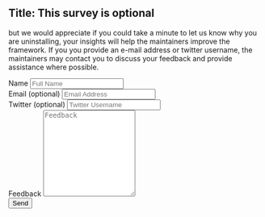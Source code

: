 Title: This survey is optional
---
but we would appreciate if you could take a minute to let us know why you are uninstalling, your insights will help the maintainers improve the framework. If you you provide an e-mail address or twitter username, the maintainers may contact you to discuss your feedback and provide assistance where possible.

<script type="text/javascript">
$(document).ready(function()
{
    var getUrlParameter = function getUrlParameter(sParam) {
        var sPageURL = decodeURIComponent(window.location.search.substring(1)),
            sURLVariables = sPageURL.split('&'),
            sParameterName,
            i;

        for (i = 0; i < sURLVariables.length; i++) {
            sParameterName = sURLVariables[i].split('=');

            if (sParameterName[0] === sParam) {
                return sParameterName[1] === undefined ? true : sParameterName[1];
            }
        }
    };

    var version = getUrlParameter('version');
    $('#version').val(version);
});
</script>

<form name="uninstall" action="thank-you" class="col-md-12 well" netlify>
    <div class="row">
        <div class="col-md-6">
            <div class="form-group">
                <label for="name">Name</label>
                <input type="text" class="form-control" name="name" placeholder="Full Name">
            </div>
            <div class="form-group">
                <label for="email">Email (optional)</label>
                <input type="email" class="form-control" name="email" placeholder="Email Address">
            </div>
            <div class="form-group">
                <label for="twitter">Twitter (optional)</label>
                <input type="text" class="form-control" name="twitter" placeholder="Twitter Username">
            </div>
            <input id="version" type="hidden" name="version" value="unknown">
        </div>
        <div class="col-md-6">
            <div class="form-group">
                <label for="feedback">Feedback</label>
                <textarea class="form-control" name="feedback" rows="11" placeholder="Feedback"></textarea>
            </div>
            <div class="form-group">
                <button class="btn btn-primary pull-right" type="submit">Send</button>
            </div>
        </div>
    </div>
</form>